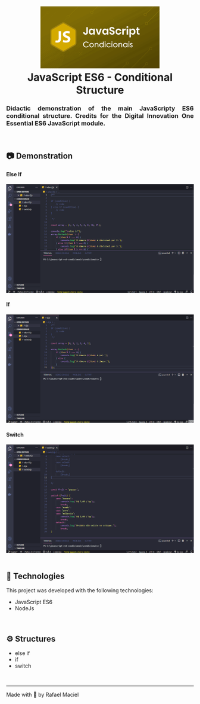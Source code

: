 <h1 align="center">
  <img alt="" title="JavaScript_ES6_CondicionalStructure" src=".github/demostration_aplication.png" width="320px" />
  <br>
  JavaScript ES6 - Conditional Structure
</h1>

<h3 align="justify">
Didactic demonstration of the main JavaScripty ES6 conditional structure. Credits for the Digital Innovation One Essential ES6 JavaScript module.
</h3>

<br>

## 📷 Demonstration

<div align="center" >
<h4 align="left"> Else If </h4>
  <img src=".github/demostration_aplication_1.gif">
  <br>
<h4 align="left" > If </h4>  
  <img src=".github/demostration_aplication_2.gif">
  <br>
<h4 align="left"> Switch </h4>
  <img src=".github/demostration_aplication_3.gif">
  <br>
</div>
<br>

## 🚀 Technologies

This project was developed with the following technologies:

- JavaScript ES6
- NodeJs

<br>

## ⚙ Structures
- else if
- if
- switch

<br>

---

Made with 💜 by Rafael Maciel
